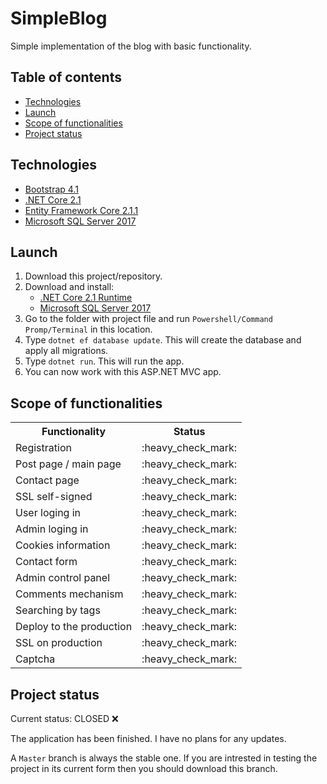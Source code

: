 # SimpleBlog
Simple implementation of the blog with basic functionality.

## Table of contents
* [Technologies](#technologies)
* [Launch](#launch)
* [Scope of functionalities](#scope-of-functionalities)
* [Project status](#project-status)

## Technologies
* [Bootstrap 4.1](https://getbootstrap.com/docs/4.1/getting-started/download/)
* [.NET Core 2.1](https://www.microsoft.com/net/download)
* [Entity Framework Core 2.1.1](https://docs.microsoft.com/en-us/ef/core/)
* [Microsoft SQL Server 2017](https://www.microsoft.com/en-us/sql-server/sql-server-2017)

## Launch
1. Download this project/repository.
2. Download and install:
   * [.NET Core 2.1 Runtime](https://www.microsoft.com/net/download)
   * [Microsoft SQL Server 2017](https://www.microsoft.com/en-us/sql-server/sql-server-2017)
3. Go to the folder with project file and run `Powershell/Command Promp/Terminal` in this location.
4. Type `dotnet ef database update`. This will create the database and apply all migrations.
5. Type `dotnet run`. This will run the app.
6. You can now work with this ASP.NET MVC app.

## Scope of functionalities
<table>
  <tr>
    <th>Functionality</th>
    <th>Status</th>
  </tr>
  
  <tr>
    <td>Registration</td>
    <td>:heavy_check_mark:</td>
  </tr>
  
  <tr>
    <td>Post page / main page</td>
    <td>:heavy_check_mark:</td>
  </tr>
  
  <tr>
    <td>Contact page</td>
    <td>:heavy_check_mark:</td>
  </tr>
  
  <tr>
    <td>SSL self-signed</td>
    <td>:heavy_check_mark:</td>
  </tr>
  
  <tr>
    <td>User loging in</td>
    <td>:heavy_check_mark:</td>
  </tr>
  
  <tr>
    <td>Admin loging in</td>
    <td>:heavy_check_mark:</td>
  </tr>
  
  <tr>
    <td>Cookies information</td>
    <td>:heavy_check_mark:</td>
  </tr>
  
  <tr>
    <td>Contact form</td>
    <td>:heavy_check_mark:</td>
  </tr>
  
  <tr>
    <td>Admin control panel</td>
    <td>:heavy_check_mark:</td>
  </tr>
  
  <tr>
    <td>Comments mechanism</td>
    <td>:heavy_check_mark:</td>
  </tr>
  
  <tr>
    <td>Searching by tags</td>
    <td>:heavy_check_mark:</td>
  </tr>
  
  <tr>
    <td>Deploy to the production</td>
    <td>:heavy_check_mark:</td>
  </tr>
  
  <tr>
    <td>SSL on production</td>
    <td>:heavy_check_mark:</td>
  </tr>
  
  <tr>
    <td>Captcha</td>
    <td>:heavy_check_mark:</td>
  </tr>
</table>

## Project status
Current status: CLOSED :x:

The application has been finished. I have no plans for any updates.

A `Master` branch is always the stable one. If you are intrested in testing the project in its current form then you should download this branch.
